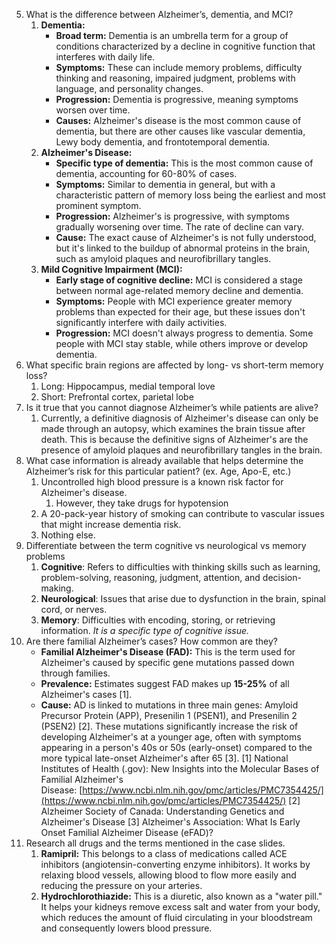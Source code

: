 5. What is the difference between Alzheimer’s, dementia, and MCI?
	1. **Dementia:**
		- **Broad term:** Dementia is an umbrella term for a group of conditions characterized by a decline in cognitive function that interferes with daily life.
		- **Symptoms:** These can include memory problems, difficulty thinking and reasoning, impaired judgment, problems with language, and personality changes.
		- **Progression:** Dementia is progressive, meaning symptoms worsen over time.
		- **Causes:** Alzheimer's disease is the most common cause of dementia, but there are other causes like vascular dementia, Lewy body dementia, and frontotemporal dementia.
	2. **Alzheimer's Disease:**
		- **Specific type of dementia:** This is the most common cause of dementia, accounting for 60-80% of cases.
		- **Symptoms:** Similar to dementia in general, but with a characteristic pattern of memory loss being the earliest and most prominent symptom.
		- **Progression:** Alzheimer's is progressive, with symptoms gradually worsening over time. The rate of decline can vary.
		- **Cause:** The exact cause of Alzheimer's is not fully understood, but it's linked to the buildup of abnormal proteins in the brain, such as amyloid plaques and neurofibrillary tangles.
	1. **Mild Cognitive Impairment (MCI):**
		- **Early stage of cognitive decline:** MCI is considered a stage between normal age-related memory decline and dementia.
		- **Symptoms:** People with MCI experience greater memory problems than expected for their age, but these issues don't significantly interfere with daily activities.
		- **Progression:** MCI doesn't always progress to dementia. Some people with MCI stay stable, while others improve or develop dementia.
6. What specific brain regions are affected by long- vs short-term memory loss? 
	1. Long: Hippocampus, medial temporal love
	2. Short: Prefrontal cortex, parietal lobe
7. Is it true that you cannot diagnose Alzheimer’s while patients are alive?  
	1. Currently, a definitive diagnosis of Alzheimer's disease can only be made through an autopsy, which examines the brain tissue after death. This is because the definitive signs of Alzheimer's are the presence of amyloid plaques and neurofibrillary tangles in the brain.
8. What case information is already available that helps determine the Alzheimer’s risk for this particular patient? (ex. Age, Apo-E, etc.)  
	1. Uncontrolled high blood pressure is a known risk factor for Alzheimer's disease.
		1. However, they take drugs for hypotension
	2. A 20-pack-year history of smoking can contribute to vascular issues that might increase dementia risk.
	3. Nothing else.
9. Differentiate between the term cognitive vs neurological vs memory problems 
	1. **Cognitive**: Refers to difficulties with thinking skills such as learning, problem-solving, reasoning, judgment, attention, and decision-making.
	2. **Neurological**: Issues that arise due to dysfunction in the brain, spinal cord, or nerves.
	3. **Memory**: Difficulties with encoding, storing, or retrieving information. *It is a specific type of cognitive issue.*
10. Are there familial Alzheimer’s cases? How common are they?  
	 - **Familial Alzheimer's Disease (FAD):** This is the term used for Alzheimer's caused by specific gene mutations passed down through families.
	- **Prevalence:** Estimates suggest FAD makes up **15-25%** of all Alzheimer's cases [1].
	- **Cause:** AD is linked to mutations in three main genes: Amyloid Precursor Protein (APP), Presenilin 1 (PSEN1), and Presenilin 2 (PSEN2) [2]. These mutations significantly increase the risk of developing Alzheimer's at a younger age, often with symptoms appearing in a person's 40s or 50s (early-onset) compared to the more typical late-onset Alzheimer's after 65 [3].
	[1] National Institutes of Health (.gov): New Insights into the Molecular Bases of Familial Alzheimer's Disease: [https://www.ncbi.nlm.nih.gov/pmc/articles/PMC7354425/](https://www.ncbi.nlm.nih.gov/pmc/articles/PMC7354425/)
	[2] Alzheimer Society of Canada: Understanding Genetics and Alzheimer's Disease
	[3] Alzheimer's Association: What Is Early Onset Familial Alzheimer Disease (eFAD)?
11. Research all drugs and the terms mentioned in the case slides.
	1. **Ramipril:** This belongs to a class of medications called ACE inhibitors (angiotensin-converting enzyme inhibitors). It works by relaxing blood vessels, allowing blood to flow more easily and reducing the pressure on your arteries.
	2. **Hydrochlorothiazide:** This is a diuretic, also known as a "water pill." It helps your kidneys remove excess salt and water from your body, which reduces the amount of fluid circulating in your bloodstream and consequently lowers blood pressure.